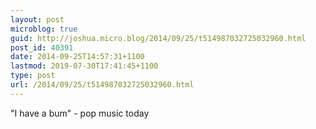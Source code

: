 ```yaml
---
layout: post
microblog: true
guid: http://joshua.micro.blog/2014/09/25/t514987032725032960.html
post_id: 40391
date: 2014-09-25T14:57:31+1100
lastmod: 2019-07-30T17:41:45+1100
type: post
url: /2014/09/25/t514987032725032960.html
---
```

"I have a bum" - pop music today

